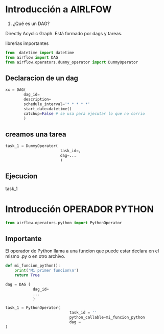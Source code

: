 # Introducción a __AIRLFOW__

1. ¿Qué es un DAG?

Directly Acyclic Graph. Está formado por dags y tareas.

librerias importantes

```python
from  datetime import datetime
from airflow import DAG
from airflow.operators.dummy_operator import DummyOperator
```

## Declaracion de un dag 

```python
xx = DAG(
        dag_id=
        description=
        schedule_interval='* * * * *'
        start_date=datetime()
        catchup=False # se usa para ejecutar lo que no corrio
        )
```

## creamos una tarea

```python
task_1 = DummyOperator(
                        task_id=,
                        dag=...
                        )
```


## Ejecucion

task_1


# Introducción __OPERADOR PYTHON__

```python
from airflow.operators.python import PythonOperator
```

## Importante

El operador de Python llama a una funcion que puede estar declara en el mismo .py o en otro archivo.

```python
def mi_funcion_python():
    print('Mi primer funcion\n')
    return True

dag = DAG (
            dag_id=
            ...
            )

task_1 = PythonOperator(
                            task_id = ''
                            python_callable=mi_funcion_python
                            dag = 
)
```
